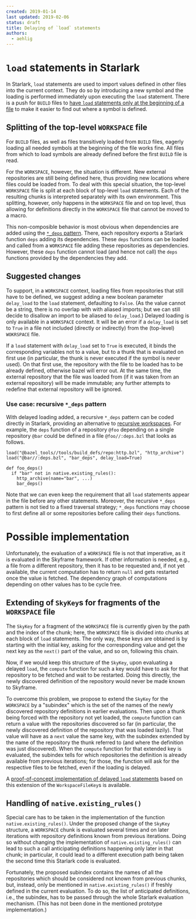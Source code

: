```yaml
---
created: 2019-01-14
last updated: 2019-02-06
status: draft
title: Delaying of `load` statements
authors:
  - aehlig
---
```


# `load` statements in Starlark

In Starlark, `load` statements are used to import values
defined in other files into the current context. They do so by
introducing a new symbol and the loading is performed immediately
upon executing the `load` statement. There is a push for `BUILD`
files to [have `load` statements only at the beginning of a
file](https://github.com/bazelbuild/bazel/issues/5815) to make it
easier to find out where a symbol is defined.

## Splitting of the top-level `WORKSPACE` file

For `BUILD` files, as well as files transitively loaded from `BUILD`
files, eagerly loading all needed symbols at the beginning of the
file works fine. All files from which to load symbols are already
defined before the first `BUILD` file is read.

For the `WORKSPACE`, however, the situation is different. New
external repositories are still being defined here, thus providing
new locations where files could be loaded from. To deal with this
special situation, the top-level `WORKSPACE` file is split at each
block of top-level `load` statements. Each of the resulting chunks
is interpreted separately with its own environment. This splitting,
however, only happens in the `WORKSPACE` file and on top level,
thus allowing for definitions directly in the `WORKSPACE` file that
cannot be moved to a macro.

This non-composible behavior is most obvious
when dependencies are added using the [`*_deps`
pattern](2018-11-07-design-recursive-workspaces.md#the-dependencies-pattern).
There, each repository exports a Starlark function `deps` adding
its dependencies. These `deps` functions can be loaded and called
from a `WORKSPACE` file adding these repositories as dependencies.
However, these `deps` function cannot load (and hence not call)
the `deps` functions provided by the dependencies they add.

## Suggested changes

To support, in a `WORKSPACE` context, loading files from repositories
that still have to be defined, we suggest adding a new boolean
parameter `delay_load` to the `load` statement, defaulting to
`False`. (As the value cannot be a string, there is no overlap
with with aliased imports; but we can still decide to disallow an
import to be aliased to `delay_load`.) Delayed loading is only available
in a `WORKSPACE` context. It will be an error if a
`delay_load` is set to `True` in a file
not included (directly or indirectly) from the
(top-level) `WOKRSPACE` file.

If a `load` statement with `delay_load` set to `True` is executed,
it binds the corresponding variables not to a value, but to a thunk
that is evaluated on first use (in particular, the thunk is never
executed if the symbol is never used). On that first use, the repository
with the file to be loaded has to be already defined, otherwise
bazel will error out. At the same time,
the external repository that the file was loaded from (if it was taken
from an external repository) will be made immutable; any further
attempts to redefine that external repository will be ignored.

### Use case: recursive `*_deps` pattern

With delayed loading added, a recursive `*_deps` pattern can be
coded directly in Starlark, providing an alternative to [recursive
workspaces](2018-11-07-design-recursive-workspaces.md). For example,
the `deps` function of a repository `@foo` depending on a single
repository `@bar` could be defined in a file `@foo//:deps.bzl` that
looks as follows.

```
load("@bazel_tools//tools/build_defs/repo:http.bzl", "http_archive")
load("@bar//:deps.bzl", "bar_deps", delay_load=True)

def foo_deps()
  if "bar" not in native.existing_rules():
    http_archive(name="bar", ...)
    bar_deps()
```

Note that we can even keep the requirement that all `load`
statements appear in the file before any other statements. Moreover,
the recursive `*_deps` pattern is not tied to a fixed traversal
strategy; `*_deps` functions may choose to first define all or some
repositories before calling their `deps` functions.

# Possible implementation

Unfortunately, the evaluation of a `WORKSPACE` file is not that
imperative, as it is evaluated in the Skyframe framework. If other
information is needed, e.g., a file from a different repository,
then it has to be requested and, if not yet available, the current
computation has to return `null` and gets restarted once the value
is fetched. The dependency graph of computations depending on other
values has to be cycle free.

## Extending of `SkyKey`s for fragments of the `WORKSPACE` file

The `SkyKey` for a fragment of the `WORKSPACE` file is currently
given by the path and the index of the chunk; here, the `WORKSPACE`
file is divided into chunks at each block of `load` statements. The
only way, these keys are obtained is by starting with the initial
key, asking for the corresponding value and get the next key as
the `next()` part of the value, and so on, following this chain.

Now, if we would keep this structure of the `SkyKey`, upon evaluating
a delayed `load`, the `compute` function for such a key would have
to ask for that repository to be fetched and wait to be restarted.
Doing this directly, the newly discovered definition of the repository
would never be made known to Skyframe.

To overcome this problem, we propose to extend the `SkyKey` for
the `WORKSPACE` by a "subindex" which is the set of the names of
the newly discovered repository definitions in earlier evaluations.
Then upon a thunk being forced with the repository not yet loaded,
the `compute` function can return a value with the repositories
discovered so far (in particular, the newly discovered definition
of the repository that was loaded lazily). That value will have as
a `next` value the same key, with the subindex extended by the name
of the repository the thunk referred to (and where the definition
was just discovered). When the `compute` function for that extended
key is evaluated, the subindex tells for which repositories the
definition is already available from previous iterations; for those,
the function will ask for the respective files to be fetched, even
if the loading is delayed.

A [proof-of-concept implementation of delayed `load`
statements](https://bazel-review.googlesource.com/c/bazel/+/88830)
based on this extension of the `WorkspaceFileKey`s is available.

## Handling of `native.existing_rules()`

Special care has to be taken in the implementation of the function
`native.existing_rules()`. Under the proposed change of the
`SkyKey` structure, a `WORKSPACE` chunk is evaluated several times
and on later iterations with repository definitions known from
previous iterations. Doing so without changing the implementation
of `native.existing_rules()` can lead to such a call anticipating
definitions happening only later in that chunk; in particular, it
could lead to a different execution path being taken the second
time this Starlark code is evaluated.

Fortunately, the proposed subindex contains the names of all the
repositories which should be considered not known from previous
chunks, but, instead, only be mentioned in `native.existing_rules()`
if freshly defined in the current evaluation. To do so, the list
of anticipated definitions, i.e., the subindex, has to be passed
through the whole Starlark evaluation mechanism. (This has not been
done in the mentioned prototype implementation.)
